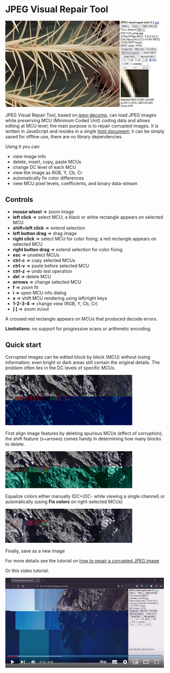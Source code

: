 # JPEG Visual Repair Tool
<img src="JVRTmain.jpg" width="500" />

JPEG Visual Repair Tool, based on [jpeg-decomp](https://github.com/albmac/jpeg-decomp), can load JPEG images while preserving MCU (Minimum Coded Unit) coding data and allows editing at MCU level; the main purpose is to repair corrupted images.
It is written in JavaScript and resides in a single [html document](JPEGVisualRepairTool.html); it can be simply saved for offline use, there are no library dependencies.

Using it you can:

- view image info
- delete, insert, copy, paste MCUs
- change DC level of each MCU
- view the image as RGB, Y, Cb, Cr
- automatically fix color differences
- view MCU pixel levels, coefficients, and binary data-stream

## Controls

- **mouse wheel** ⇒ zoom image
- **left click** ⇒ select MCU; a black or white rectangle appears on selected MCU
- **shift+left click** ⇒ extend selection
- **left button drag** ⇒ drag image
- **right click** ⇒ select MCU for color fixing; a red rectangle appears on selected MCU
- **right button drag** ⇒ extend selection for color fixing
- **esc** ⇒ unselect MCUs
- **ctrl-c** ⇒ copy selected MCUs
- **ctrl-v** ⇒ paste before selected MCU
- **ctrl-z** ⇒ undo last operation
- **del** ⇒ delete MCU
- **arrows** ⇒ change selected MCU
- **f** ⇒ zoom fit
- **i** ⇒ open MCU info dialog
- **s** ⇒ shift MCU rendering using left/right keys
- **1-2-3-4** ⇒ change view (RGB, Y, Cb, Cr)
- **] [** ⇒ zoom in/out

A crossed red rectangle appears on MCUs that produced decode errors.

**Limitations:** no support for progressive scans or arithmetic encoding.

## Quick start

Corrupted images can be edited block by block (MCU) without losing information; even bright or dark areas still contain the original details. The problem often lies in the DC levels of specific MCUs.

<img src="s1.jpg" width="400" />

First align image features by deleting spurious MCUs (effect of corruption); the shift feature (s+arrows) comes handy in determining how many blocks to delete.

<img src="s2.jpg" width="400" />

Equalize colors either manually (DC+/DC- while viewing a single channel) or automatically (using __Fix colors__ on right-selected MCUs)

<img src="s3.jpg" width="400" />

Finally, save as a new image

For more details see the tutorial on [how to repair a corrupted JPEG image](RepairingCorruptedJpeg-JVRT.pdf) 

Or this video tutorial:

[<img src="video1.jpg" width="500" />](https://www.youtube.com/watch?v=REYcgWHb33M&t=194s)
